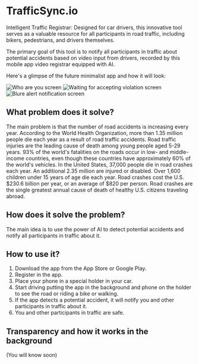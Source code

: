 # TrafficSync.io

Intelligent Traffic Registrar: Designed for car drivers, this innovative tool serves as a valuable resource for all participants in road traffic, including bikers, pedestrians, and drivers themselves.

The primary goal of this tool is to notify all participants in traffic about potential accidents based on video input from drivers, recorded by this mobile app video registrar equipped with AI.

Here's a glimpse of the future minimalist app and how it will look:

![Who are you screen](mock-up/WhoAreYouScreen.svg) ![Waiting for accepting violation screen](mock-up/WaitingForAcceptingViolationScreen.svg) ![Blure alert notification screen](mock-up/BlureAlertNotificationScreen.svg)

## What problem does it solve?
The main problem is that the number of road accidents is increasing every year. According to the World Health Organization, 
more than 1.35 million people die each year as a result of road traffic accidents. Road traffic injuries are the leading
cause of death among young people aged 5-29 years. 93% of the world's fatalities on the roads occur in low- and middle-income
countries, even though these countries have approximately 60% of the world's vehicles. In the United States, 37,000 people 
die in road crashes each year. An additional 2.35 million are injured or disabled. Over 1,600 children under 15 years of age die each year.
Road crashes cost the U.S. $230.6 billion per year, or an average of $820 per person. Road crashes are the single greatest 
annual cause of death of healthy U.S. citizens traveling abroad.

## How does it solve the problem?
The main idea is to use the power of AI to detect potential accidents and notify all participants in traffic about it.

## How to use it?
1. Download the app from the App Store or Google Play.
2. Register in the app.
3. Place your phone in a special holder in your car.
4. Start driving putting the app in the background and phone on the holder to see the road or riding a bike or walking.
5. If the app detects a potential accident, it will notify you and other participants in traffic about it.
6. You and other participants in traffic are safe.

## Transparency and how it works in the background
(You will know soon)